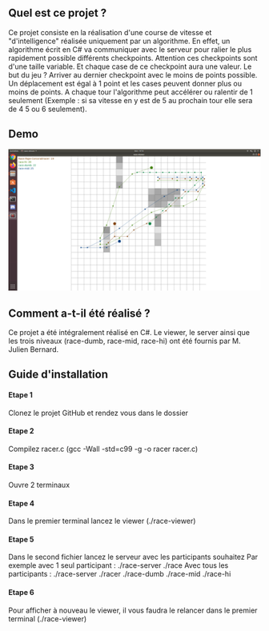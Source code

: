 ## Quel est ce projet ?
Ce projet consiste en la réalisation d'une course de vitesse et "d'intelligence" réalisée uniquement par un algorithme. En effet, un algorithme écrit en C# va communiquer avec le serveur pour ralier le plus rapidement possible différents checkpoints. Attention ces checkpoints sont d'une taille variable. Et chaque case de ce checkpoint aura une valeur. Le but du jeu ? Arriver au dernier checkpoint avec le moins de points possible. Un déplacement est égal à 1 point et les cases peuvent donner plus ou moins de points. A chaque tour l'algorithme peut accélérer ou ralentir de 1 seulement (Exemple : si sa vitesse en y est de 5 au prochain tour elle sera de 4 5 ou 6 seulement).

## Demo
![Preview](https://github.com/ThomasCorcoral/Projet_Racer_C/blob/master/racer.png)

## Comment a-t-il été réalisé ?

Ce projet a été intégralement réalisé en C#.
Le viewer, le server ainsi que les trois niveaux (race-dumb, race-mid, race-hi) ont été fournis par M. Julien Bernard. 

## Guide d'installation

#### Etape 1
Clonez le projet GitHub et rendez vous dans le dossier

#### Etape 2
Compilez racer.c (gcc -Wall -std=c99 -g -o racer racer.c)

#### Etape 3
Ouvre <span style="font-size:bold;">2</span> terminaux

#### Etape 4 
Dans le premier terminal lancez le viewer (./race-viewer)

#### Etape 5
Dans le second fichier lancez le serveur avec les participants souhaitez
Par exemple avec 1 seul participant : ./race-server ./race
Avec tous les participants : ./race-server ./racer ./race-dumb ./race-mid ./race-hi

#### Etape 6
Pour afficher à nouveau le viewer, il vous faudra le relancer dans le premier terminal (./race-viewer)

